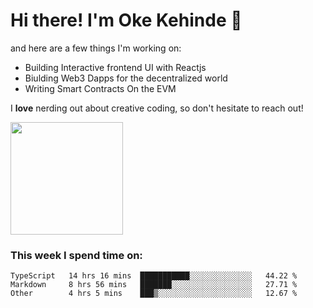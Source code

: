 # Hi there! I'm Oke Kehinde :cowboy_hat_face:

and here are a few things I'm working on:

- Building Interactive frontend UI with Reactjs
- Biulding Web3 Dapps for the decentralized world
- Writing Smart Contracts On the EVM

I **love** nerding out about creative coding, so don't hesitate to reach out!


<img height="180em" src="https://github-readme-stats.vercel.app/api?username=okeken&show_icons=true&hide_border=true&&count_private=true&include_all_commits=true" />

### This week I spend time on:

<!--START_SECTION:waka-->

```text
TypeScript   14 hrs 16 mins  ███████████░░░░░░░░░░░░░░   44.22 %
Markdown     8 hrs 56 mins   ███████░░░░░░░░░░░░░░░░░░   27.71 %
Other        4 hrs 5 mins    ███▒░░░░░░░░░░░░░░░░░░░░░   12.67 %
```

<!--END_SECTION:waka-->
